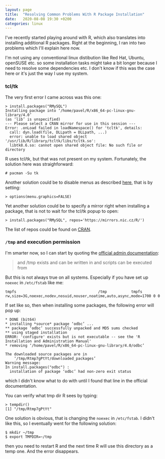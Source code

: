 ```yaml
---
layout: page
title:  "Resolving Common Problems With R Package Installation"
date:   2020-08-08 19:30 +0200
categories: linux
---
```


I've recently started playing around with R, which also translates into installing additional R packages. Right at the beginning, I ran into two problems which I'll explain here now.

I'm not using any conventional linux distibution like Red Hat, Ubuntu, openSUSE etc. so some installation tasks might take a bit longer because I need to resolve some dependencies etc. I don't know if this was the case here or it's just the way I use my system.

### tcl/tk

The very first error I came across was this one:

```
> install.packages("RMySQL")
Installing package into ‘/home/pavel/R/x86_64-pc-linux-gnu-library/4.0’
(as ‘lib’ is unspecified)
--- Please select a CRAN mirror for use in this session ---
Error: .onLoad failed in loadNamespace() for 'tcltk', details:
  call: dyn.load(file, DLLpath = DLLpath, ...)
  error: unable to load shared object '/usr/lib/R/library/tcltk/libs/tcltk.so':
  libtk8.6.so: cannot open shared object file: No such file or directory
```

R uses tcl/tk, but that was not present on my system. Fortunately, the solution here was straighforward:

```
# pacman -Su tk
```

Another solution could be to disable menus as described [here](https://stackoverflow.com/questions/7430452/disable-suppress-tcltk-popup-for-cran-mirror-selection-in-r), that is by setting:

```
> options(menu.graphics=FALSE)
```

Yet another solution could be to specify a mirror right when installing a package, that is not to wait for the tcl/tk popup to open:

```
> install.packages("RMySQL", repos='https://mirrors.nic.cz/R/')
```

The list of repos could be found on [CRAN](https://cran.r-project.org/mirrors.html).

### `/tmp` and execution permission

I'm smarter now, so I can start by quoting the [official admin documentation](https://cran.r-project.org/doc/manuals/r-release/R-admin.html):

> and /tmp exists and can be written in and scripts can be executed from

But this is not always true on all systems. Especially if you have set up `noexec` in `/etc/fstab` like me:

```
tmpfs                                     /tmp           tmpfs   rw,size=3G,noexec,nodev,nosuid,nouser,noatime,auto,async,mode=1700 0 0
```

If set like so, then when installing some packages, the following error will pop up:

```
* DONE (bit64)
* installing *source* package ‘odbc’ ...
** package ‘odbc’ successfully unpacked and MD5 sums checked
** using staged installation
ERROR: 'configure' exists but is not executable -- see the 'R Installation and Administration Manual'
* removing ‘/home/pavel/R/x86_64-pc-linux-gnu-library/4.0/odbc’

The downloaded source packages are in
    ‘/tmp/Rtmp7gPtYt/downloaded_packages’
Warning message:
In install.packages("odbc") :
  installation of package ‘odbc’ had non-zero exit status
```

which I didn't know what to do with until I found that line in the official documentation.

You can verify what tmp dir R sees by typing:

```
> tempdir()
[1] "/tmp/Rtmp7gPtYt"
```

One solution is obvious, that is changing the `noexec` in `/etc/fstab`. I didn't like this, so I eventually went for the following solution:

```
$ mkdir ~/tmp
$ export TMPDIR=~/tmp
```

then you need to restart R and the next time R will use this directory as a temp one. And the error disappears.

